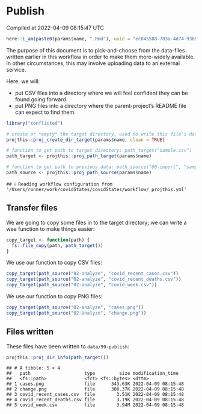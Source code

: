 Publish
================
Compiled at 2022-04-09 08:15:47 UTC

``` r
here::i_am(paste0(params$name, ".Rmd"), uuid = "ec845588-783a-4d74-9389-81c54875c3c3")
```

The purpose of this document is to pick-and-choose from the data-files
written earlier in this workflow in order to make them more-widely
available. In other circumstances, this may involve uploading data to an
external service.

Here, we will:

  - put CSV files into a directory where we will feel confident they can
    be found going forward.
  - put PNG files into a directory where the parent-project’s README
    file can expect to find them.

<!-- end list -->

``` r
library("conflicted")
```

``` r
# create or *empty* the target directory, used to write this file's data: 
projthis::proj_create_dir_target(params$name, clean = TRUE)

# function to get path to target directory: path_target("sample.csv")
path_target <- projthis::proj_path_target(params$name)

# function to get path to previous data: path_source("00-import", "sample.csv")
path_source <- projthis::proj_path_source(params$name)
```

    ## ℹ Reading workflow configuration from '/Users/runner/work/covidStates/covidStates/workflow/_projthis.yml'

## Transfer files

We are going to copy some files in to the target directory; we can write
a wee function to make things easier:

``` r
copy_target <- function(path) {
  fs::file_copy(path, path_target())
}
```

We use our function to copy CSV files:

``` r
copy_target(path_source("02-analyze", "covid_recent_cases.csv"))
copy_target(path_source("02-analyze", "covid_recent_deaths.csv"))
copy_target(path_source("02-analyze", "covid_week.csv"))
```

We use our function to copy PNG files:

``` r
copy_target(path_source("02-analyze", "cases.png"))
copy_target(path_source("02-analyze", "change.png"))
```

## Files written

These files have been written to `data/99-publish`:

``` r
projthis::proj_dir_info(path_target())
```

    ## # A tibble: 5 × 4
    ##   path                    type         size modification_time  
    ##   <fs::path>              <fct> <fs::bytes> <dttm>             
    ## 1 cases.png               file      343.63K 2022-04-09 08:15:48
    ## 2 change.png              file      308.37K 2022-04-09 08:15:48
    ## 3 covid_recent_cases.csv  file        3.51K 2022-04-09 08:15:48
    ## 4 covid_recent_deaths.csv file        3.19K 2022-04-09 08:15:48
    ## 5 covid_week.csv          file        3.94M 2022-04-09 08:15:48
